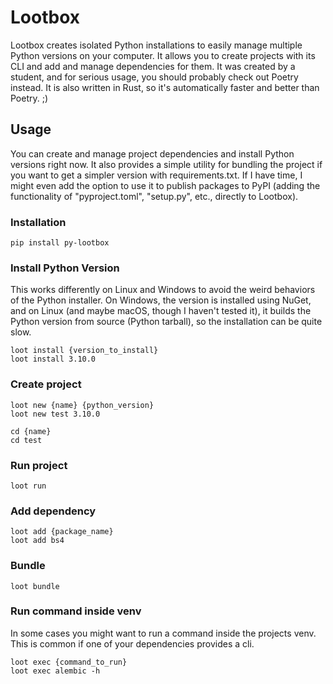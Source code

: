 # Lootbox
Lootbox creates isolated Python installations to easily manage multiple Python versions on your computer. It allows you to create projects with its CLI and add and manage dependencies for them. It was created by a student, and for serious usage, you should probably check out Poetry instead. It is also written in Rust, so it's automatically faster and better than Poetry. ;)
## Usage
You can create and manage project dependencies and install Python versions right now. It also provides a simple utility for bundling the project if you want to get a simpler version with requirements.txt. If I have time, I might even add the option to use it to publish packages to PyPI (adding the functionality of "pyproject.toml", "setup.py", etc., directly to Lootbox).
### Installation
```
pip install py-lootbox
```
### Install Python Version
This works differently on Linux and Windows to avoid the weird behaviors of the Python installer. On Windows, the version is installed using NuGet, and on Linux (and maybe macOS, though I haven't tested it), it builds the Python version from source (Python tarball), so the installation can be quite slow.
```
loot install {version_to_install}
loot install 3.10.0
```
### Create project
```
loot new {name} {python_version}
loot new test 3.10.0

cd {name}
cd test
```
### Run project
```
loot run
```
### Add dependency
```
loot add {package_name}
loot add bs4
```
### Bundle
```
loot bundle
```
### Run command inside venv
In some cases you might want to run a command inside the projects venv. This is common if one of your dependencies provides a cli.
```
loot exec {command_to_run}
loot exec alembic -h
```